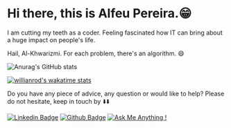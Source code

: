 # Hi there, this is Alfeu Pereira.:grin:

 I am cutting my teeth as a coder. Feeling fascinated how IT can bring about a huge impact on people's life.
 
 Hail, Al-Khwarizmi. For each problem, there's an algorithm. 😄

![Anurag's GitHub stats](https://github-readme-stats.vercel.app/api?username=alfeups&show_icons=true&theme=prussian)

[![willianrod's wakatime stats](https://github-readme-stats.vercel.app/api/wakatime?username=willianrod)](https://github.com/alfeups/github-readme-stats)




Do you have any piece of advice, any question or would like to help?
Please do not hesitate, keep in touch by :arrow_down::arrow_down:

[![Linkedin Badge](https://img.shields.io/badge/-LinkedIn-blue?style=flat-square&logo=Linkedin&logoColor=white&link=https://www.linkedin.com/in/alfeups//)](https://www.linkedin.com/in/alfeups/)
[![Github Badge](https://img.shields.io/badge/-Github-000?style=flat-square&logo=Github&logoColor=white&link=https://github.com/alfeups)](https://github.com/alfeups)
[![Ask Me Anything !](https://img.shields.io/badge/Ask%20me-anything-1abc9c.svg)](https://www.linkedin.com/in/alfeups/)
